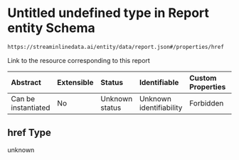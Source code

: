 # Untitled undefined type in Report entity Schema

```txt
https://streaminlinedata.ai/entity/data/report.json#/properties/href
```

Link to the resource corresponding to this report

| Abstract            | Extensible | Status         | Identifiable            | Custom Properties | Additional Properties | Access Restrictions | Defined In                                                     |
| :------------------ | :--------- | :------------- | :---------------------- | :---------------- | :-------------------- | :------------------ | :------------------------------------------------------------- |
| Can be instantiated | No         | Unknown status | Unknown identifiability | Forbidden         | Allowed               | none                | [report.json*](report.md "open original schema") |

## href Type

unknown
